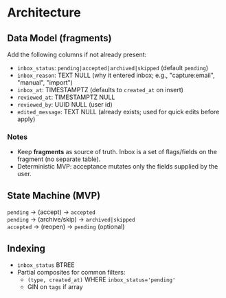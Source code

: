 # Architecture

## Data Model (fragments)
Add the following columns if not already present:
- `inbox_status`: `pending|accepted|archived|skipped` (default `pending`)
- `inbox_reason`: TEXT NULL (why it entered inbox; e.g., "capture:email", "manual", "import")
- `inbox_at`: TIMESTAMPTZ (defaults to `created_at` on insert)
- `reviewed_at`: TIMESTAMPTZ NULL
- `reviewed_by`: UUID NULL (user id)
- `edited_message`: TEXT NULL (already exists; used for quick edits before apply)

### Notes
- Keep **fragments** as source of truth. Inbox is a set of flags/fields on the fragment (no separate table).
- Deterministic MVP: acceptance mutates only the fields supplied by the user.

## State Machine (MVP)
`pending` → (accept) → `accepted`  
`pending` → (archive/skip) → `archived|skipped`  
`accepted` → (reopen) → `pending` (optional)

## Indexing
- `inbox_status` BTREE
- Partial composites for common filters:
  - `(type, created_at)` WHERE `inbox_status='pending'`
  - GIN on `tags` if array  
